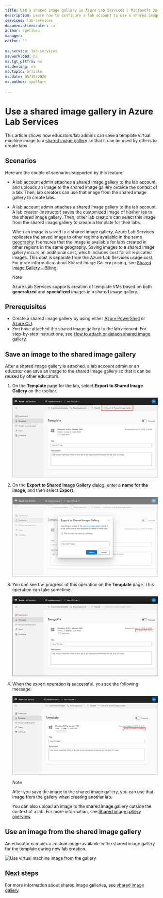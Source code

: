```yaml
---
title: Use a shared image gallery in Azure Lab Services | Microsoft Docs
description: Learn how to configure a lab account to use a shared image gallery so that a user can share an image with other and another user can use the image to create a template VM in the lab. 
services: lab-services
documentationcenter: na
author: spelluru
manager: 
editor: ''

ms.service: lab-services
ms.workload: na
ms.tgt_pltfrm: na
ms.devlang: na
ms.topic: article
ms.date: 05/15/2020
ms.author: spelluru

---
```

# Use a shared image gallery in Azure Lab Services
This article shows how educators/lab admins can save a template virtual machine image to a [shared image gallery](../../virtual-machines/windows/shared-image-galleries.md) so that it can be used by others to create labs. 

## Scenarios
Here are the couple of scenarios supported by this feature: 

- A lab account admin attaches a shared image gallery to the lab account, and uploads an image to the shared image gallery outside the context of a lab. Then, lab creators can use that image from the shared image gallery to create labs. 
- A lab account admin attaches a shared image gallery to the lab account. A lab creator (instructor) saves the customized image of his/her lab to the shared image gallery. Then, other lab creators can select this image from the shared image gallery to create a template for their labs. 

    When an image is saved to a shared image gallery, Azure Lab Services replicates the saved image to other regions available in the same [geography](https://azure.microsoft.com/global-infrastructure/geographies/). It ensures that the image is available for labs created in other regions in the same geography. Saving images to a shared image gallery incurs an additional cost, which includes cost for all replicated images. This cost is separate from the Azure Lab Services usage cost. For more information about Shared Image Gallery pricing, see [Shared Image Gallery – Billing]( https://docs.microsoft.com/azure/virtual-machines/windows/shared-image-galleries#billing).

    > [!NOTE]
    > Azure Lab Services supports creation of template VMs based on both **generalized** and **specialized** images in a shared image gallery. 


## Prerequisites
- Create a shared image gallery by using either [Azure PowerShell](../../virtual-machines/windows/shared-images.md) or [Azure CLI](../../virtual-machines/linux/shared-images.md).
- You have attached the shared image gallery to the lab account. For step-by-step instructions, see [How to attach or detach shared image gallery](how-to-attach-detach-shared-image-gallery.md).


## Save an image to the shared image gallery
After a shared image gallery is attached, a lab account admin or an educator can save an image to the shared image gallery so that it can be reused by other educators. 

1. On the **Template** page for the lab, select **Export to Shared Image Gallery** on the toolbar.

    ![Save image button](../media/how-to-use-shared-image-gallery/export-to-shared-image-gallery-button.png)
2. On the **Export to Shared Image Gallery** dialog, enter a **name for the image**, and then select **Export**. 

    ![Export to Shared Image Gallery dialog](../media/how-to-use-shared-image-gallery/export-to-shared-image-gallery-dialog.png)
3. You can see the progress of this operation on the **Template** page. This operation can take sometime. 

    ![Export in progress](../media/how-to-use-shared-image-gallery/exporting-image-in-progress.png)
4. When the export operation is successful, you see the following message:

    ![Export completed](../media/how-to-use-shared-image-gallery/exporting-image-completed.png)

    > [!NOTE]
    > After you save the image to the shared image gallery, you can use that image from the gallery when creating another lab. 
    > 
    > You can also upload an image to the shared image gallery outside the context of a lab. For more information, see [Shared image gallery overview](../../virtual-machines/windows/shared-images.md). 

    

## Use an image from the shared image gallery
An educator can pick a custom image available in the shared image gallery for the template during new lab creation.

![Use virtual machine image from the gallery](../media/how-to-use-shared-image-gallery/use-shared-image.png)

## Next steps
For more information about shared image galleries, see [shared image gallery](../../virtual-machines/windows/shared-image-galleries.md).
